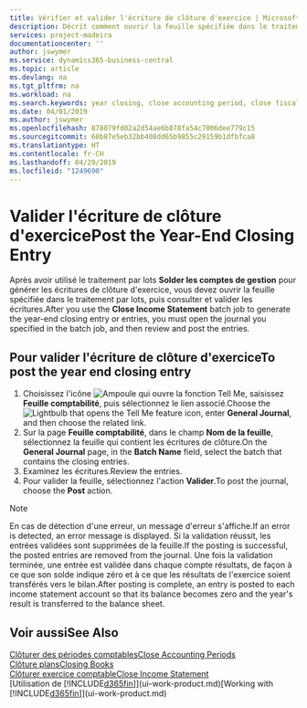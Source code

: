 ```yaml
---
title: Vérifier et valider l'écriture de clôture d'exercice | Microsoft Docs
description: Décrit comment ouvrir la feuille spécifiée dans le traitement par lots Clôturer exercice comptable, puis examiner et valider l'écriture de clôture de fin d'exercice.
services: project-madeira
documentationcenter: ''
author: jswymer
ms.service: dynamics365-business-central
ms.topic: article
ms.devlang: na
ms.tgt_pltfrm: na
ms.workload: na
ms.search.keywords: year closing, close accounting period, close fiscal year, bank account detailed trial balance
ms.date: 04/01/2019
ms.author: jswymer
ms.openlocfilehash: 878079fd02a2d54ae6b878fa54c7006dee779c15
ms.sourcegitcommit: 60b87e5eb32bb408dd65b9855c29159b1dfbfca8
ms.translationtype: HT
ms.contentlocale: fr-CH
ms.lasthandoff: 04/29/2019
ms.locfileid: "1249690"
---
```

# <a name="post-the-year-end-closing-entry"></a><span data-ttu-id="e8ade-103">Valider l'écriture de clôture d'exercice</span><span class="sxs-lookup"><span data-stu-id="e8ade-103">Post the Year-End Closing Entry</span></span>
<span data-ttu-id="e8ade-104">Après avoir utilisé le traitement par lots **Solder les comptes de gestion** pour générer les écritures de clôture d'exercice, vous devez ouvrir la feuille spécifiée dans le traitement par lots, puis consulter et valider les écritures.</span><span class="sxs-lookup"><span data-stu-id="e8ade-104">After you use the **Close Income Statement** batch job to generate the year-end closing entry or entries, you must open the journal you specified in the batch job, and then review and post the entries.</span></span>

## <a name="to-post-the-year-end-closing-entry"></a><span data-ttu-id="e8ade-105">Pour valider l'écriture de clôture d'exercice</span><span class="sxs-lookup"><span data-stu-id="e8ade-105">To post the year end closing entry</span></span>
1. <span data-ttu-id="e8ade-106">Choisissez l'icône ![Ampoule qui ouvre la fonction Tell Me](media/ui-search/search_small.png "Dites-moi ce que vous voulez faire"), saisissez **Feuille comptabilité**, puis sélectionnez le lien associé.</span><span class="sxs-lookup"><span data-stu-id="e8ade-106">Choose the ![Lightbulb that opens the Tell Me feature](media/ui-search/search_small.png "Tell me what you want to do") icon, enter **General Journal**, and then choose the related link.</span></span>
2. <span data-ttu-id="e8ade-107">Sur la page **Feuille comptabilité**, dans le champ **Nom de la feuille**, sélectionnez la feuille qui contient les écritures de clôture.</span><span class="sxs-lookup"><span data-stu-id="e8ade-107">On the **General Journal** page, in the **Batch Name** field, select the batch that contains the closing entries.</span></span>
3. <span data-ttu-id="e8ade-108">Examinez les écritures.</span><span class="sxs-lookup"><span data-stu-id="e8ade-108">Review the entries.</span></span>
4. <span data-ttu-id="e8ade-109">Pour valider la feuille, sélectionnez l'action **Valider**.</span><span class="sxs-lookup"><span data-stu-id="e8ade-109">To post the journal, choose the **Post** action.</span></span>

> [!NOTE]  
>   <span data-ttu-id="e8ade-110">En cas de détection d'une erreur, un message d'erreur s'affiche.</span><span class="sxs-lookup"><span data-stu-id="e8ade-110">If an error is detected, an error message is displayed.</span></span> <span data-ttu-id="e8ade-111">Si la validation réussit, les entrées validées sont supprimées de la feuille.</span><span class="sxs-lookup"><span data-stu-id="e8ade-111">If the posting is successful, the posted entries are removed from the journal.</span></span> <span data-ttu-id="e8ade-112">Une fois la validation terminée, une entrée est validée dans chaque compte résultats, de façon à ce que son solde indique zéro et à ce que les résultats de l'exercice soient transférés vers le bilan.</span><span class="sxs-lookup"><span data-stu-id="e8ade-112">After posting is complete, an entry is posted to each income statement account so that its balance becomes zero and the year's result is transferred to the balance sheet.</span></span>

## <a name="see-also"></a><span data-ttu-id="e8ade-113">Voir aussi</span><span class="sxs-lookup"><span data-stu-id="e8ade-113">See Also</span></span>
[<span data-ttu-id="e8ade-114">Clôturer des périodes comptables</span><span class="sxs-lookup"><span data-stu-id="e8ade-114">Close Accounting Periods</span></span>](year-close-account-periods.md)  
[<span data-ttu-id="e8ade-115">Clôture plans</span><span class="sxs-lookup"><span data-stu-id="e8ade-115">Closing Books</span></span>](year-close-books.md)  
[<span data-ttu-id="e8ade-116">Clôturer exercice comptable</span><span class="sxs-lookup"><span data-stu-id="e8ade-116">Close Income Statement</span></span>](year-close-income-statement.md)  
<span data-ttu-id="e8ade-117">[Utilisation de [!INCLUDE[d365fin](includes/d365fin_md.md)]](ui-work-product.md)</span><span class="sxs-lookup"><span data-stu-id="e8ade-117">[Working with [!INCLUDE[d365fin](includes/d365fin_md.md)]](ui-work-product.md)</span></span>
